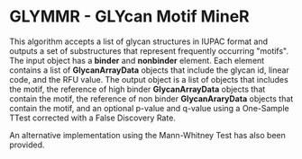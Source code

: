 # GLYMMR - GLYcan Motif MineR

This algorithm accepts a list of glycan structures in IUPAC format and outputs a set of substructures that represent frequently occurring "motifs". The input object has a **binder** and **nonbinder** element. Each element contains a list of **GlycanArrayData** objects that include the glycan id, linear code, and the RFU value. The output object is a list of objects that includes the motif, the reference of high binder **GlycanArrayData** objects that contain the motif, the reference of non binder **GlycanAraryData** objects that contain the motif, and an optional p-value and q-value using a One-Sample TTest corrected with a False Discovery Rate.

An alternative implementation using the Mann-Whitney Test has also been provided.